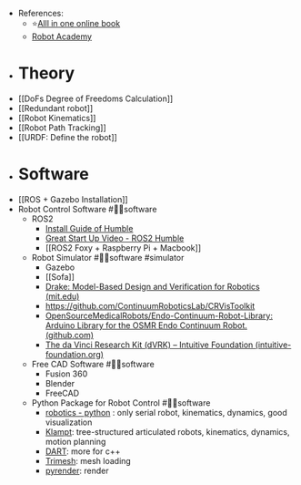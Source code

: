 - References:
	- ⭐️[Alll in one online book](https://motion.cs.illinois.edu/RoboticSystems/)
	- [Robot Academy](https://robotacademy.net.au/)
- # Theory
- [[DoFs Degree of Freedoms Calculation]]
- [[Redundant robot]]
- [[Robot Kinematics]]
- [[Robot Path Tracking]]
- [[URDF: Define the robot]]
- # Software
- [[ROS + Gazebo Installation]]
- Robot Control Software #👩‍💻software
	- ROS2
		- [Install Guide of Humble](https://docs.ros.org/en/humble/Installation.html)
		- [Great Start Up Video - ROS2 Humble](https://www.youtube.com/watch?v=Gg25GfA456o)
		- [[ROS2 Foxy + Raspberry Pi + Macbook]]
	- Robot Simulator #👩‍💻software #simulator
		- Gazebo
		- [[Sofa]]
		- [Drake: Model-Based Design and Verification for Robotics (mit.edu)](https://drake.mit.edu/)
		- https://github.com/ContinuumRoboticsLab/CRVisToolkit
		- [OpenSourceMedicalRobots/Endo-Continuum-Robot-Library: Arduino Library for the OSMR Endo Continuum Robot. (github.com)](https://github.com/OpenSourceMedicalRobots/Endo-Continuum-Robot-Library)
		- [The da Vinci Research Kit (dVRK) – Intuitive Foundation (intuitive-foundation.org)](https://www.intuitive-foundation.org/dvrk/)
	- Free CAD Software #👩‍💻software
		- Fusion 360
		- Blender
		- FreeCAD
	- Python Package for Robot Control #👩‍💻software
		- [robotics - python](https://github.com/petercorke/robotics-toolbox-python) : only serial robot, kinematics, dynamics,  good visualization
		- [Klampt](https://github.com/krishauser/Klampt): tree-structured articulated robots, kinematics, dynamics, motion planning
		- [DART](http://dartsim.github.io/): more for c++
		- [Trimesh](https://github.com/mikedh/trimesh): mesh loading
		- [pyrender](https://github.com/mmatl/pyrender): render